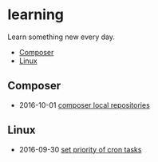 # learning

Learn something new every day.

* [Composer](#composer)
* [Linux](#linux)

## Composer

* 2016-10-01 [composer local repositories](composer/local-repo.md)

## Linux

* 2016-09-30 [set priority of cron tasks](linux/nice.md)
